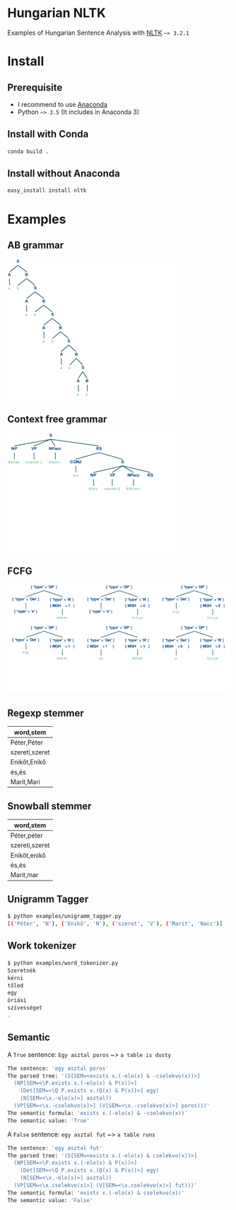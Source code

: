 # Hungarian NLTK

Examples of Hungarian Sentence Analysis with [NLTK](http://www.nltk.org/ "NLTK") `~> 3.2.1`

# Install
## Prerequisite

* I recommend to use [Anaconda](https://www.continuum.io/downloads "Anaconda 3")
* Python `~> 3.5` (It includes in Anaconda 3)

## Install with Conda
```bash
conda build .
```

## Install without Anaconda
```bash
easy_install install nltk
```

# Examples

## AB grammar
![AB grammar](/images/ab.png?raw=true "AB grammar")

## Context free grammar
![Peter and Mari](/images/peter_mari.png?raw=true "Peter and Mari")

## FCFG
![FCFG](/images/fcfg.png?raw=true "FCFG")

## Regexp stemmer
| word,stem      |
|----------------|
| Péter,Péter    |
| szereti,szeret |
| Enikőt,Enikő   |
| és,és          |
| Marit,Mari     |

## Snowball stemmer
| word,stem      |
|----------------|
| Péter,péter    |
| szereti,szeret |
| Enikőt,enikő   |
| és,és          |
| Marit,mar      |

## Unigramm Tagger
```bash
$ python examples/unigramm_tagger.py
[('Péter', 'N'), ('Enikő', 'N'), ('szeret', 'V'), ('Marit', 'Nacc')]
```

## Work tokenizer
```bash
$ python examples/word_tokenizer.py
Szeretnék
kérni
tőled
egy
óriási
szívességet
.
```

## Semantic
A `True` sentence: `Egy asztal poros` ~> `a table is dusty`

```bash
The sentence: 'egy asztal poros'
The parsed tree: '(S[SEM=<exists x.(-elo(x) & -cselekvo(x))>]
  (NP[SEM=<\P.exists x.(-elo(x) & P(x))>]
    (Det[SEM=<\Q P.exists x.(Q(x) & P(x))>] egy)
    (N[SEM=<\x.-elo(x)>] asztal))
  (VP[SEM=<\x.-cselekvo(x)>] (V[SEM=<\x.-cselekvo(x)>] poros)))'
The semantic formula: 'exists x.(-elo(x) & -cselekvo(x))'
The semantic value: 'True'
```

A `False` sentence: `egy asztal fut` ~> `a table runs`

```bash
The sentence: 'egy asztal fut'
The parsed tree: '(S[SEM=<exists x.(-elo(x) & cselekvo(x))>]
  (NP[SEM=<\P.exists x.(-elo(x) & P(x))>]
    (Det[SEM=<\Q P.exists x.(Q(x) & P(x))>] egy)
    (N[SEM=<\x.-elo(x)>] asztal))
  (VP[SEM=<\x.cselekvo(x)>] (V[SEM=<\x.cselekvo(x)>] fut)))'
The semantic formula: 'exists x.(-elo(x) & cselekvo(x))'
The semantic value: 'False'
```
